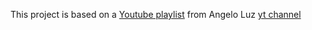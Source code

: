 This project is based on a [Youtube playlist](https://www.youtube.com/watch?v=xZw8lf1cAAc&list=PLDqnSpzNKDvm5yyhAxw-e-a8XqDuZZI7D) from Angelo Luz [yt channel](https://www.youtube.com/c/AngeloLuz)
